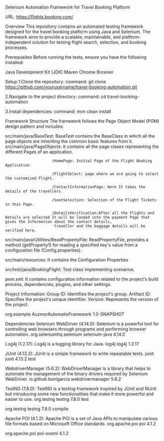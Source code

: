 Selenium Automation Framework for 
    Travel Booking Platform
    
URL: https://flights.booking.com/

Overview
This repository contains an automated testing framework designed for the travel booking platform using Java and Selenium. The framework aims to provide a scalable,
maintainable, and platform-independent solution for testing flight search, selection, and booking processes.

Prerequisites
Before running the tests, ensure you have the following installed:

Java Development Kit (JDK)
Maven
Chrome Browser

Setup
1.Clone the repository:
command: git clone https://github.com/yourusername/travel-booking-automation.git

2.Navigate to the project directory:
command: cd travel-booking-automation

3.Install dependencies:
command: mvn clean install

Framework Structure
The framework follows the Page Object Model (POM) design pattern and includes:

src/main/java/BaseTest: BaseTest contains the BaseClass in which all the page objects are inheriting the common basic features from it.
src/main/java/PageObjects: It contains all the page clases representing the different Pages of an application.

                         /HomePage: Initial Page of the Flight Booking Application
                         
                         /FlightSelect: page where we are going to select the customized Flight.
                         
                         /ContactInformationPage: Here It takes the details of the travellers.
                         
                         /SeatSelection: Selection of the Flight Tickets in this Page.
                         
                         /DetailsVerification:After all the Flights and Details are selected It will be landed into the payment Page that gives the Information about the contact details,
                          traveller and the baggage details will be verified here.
                          
src/main/java/Utilities/ReadPropertyFile: ReadPropertyFile, provides a method (getProperty1) for reading a specified key's value from a configuration file (Config.properties).

src/main/resources: It contains the Configuration Properties

src/test/java/BookingFlight: Test class implementing scenarios.

pom.xml: It contains configuration information related to the project's build process, dependencies, plugins, and other settings. 

Project Information:
Group ID: Identifies the project's group.
Artifact ID: Specifies the project's unique identifier.
Version: Represents the version of the project.

<groupId>org.example</groupId>
    <artifactId>AuzmorAutomatioFramework</artifactId>
    <version>1.0-SNAPSHOT</version>

Dependencies
Selenium WebDriver (4.14.0):
Selenium is a powerful tool for controlling web browsers through programs and performing browser automation.
<dependency>
    <groupId>org.seleniumhq.selenium</groupId>
    <artifactId>selenium-java</artifactId>
    <version>4.14.0</version>
</dependency>


Log4j (1.2.17):
Log4j is a logging library for Java.
<dependency>
    <groupId>log4j</groupId>
    <artifactId>log4j</artifactId>
    <version>1.2.17</version>
</dependency>


JUnit (4.13.2):
JUnit is a simple framework to write repeatable tests.
<dependency>
    <groupId>junit</groupId>
    <artifactId>junit</artifactId>
    <version>4.13.2</version>
    <scope>test</scope>
</dependency>


WebdriverManager (5.6.2):
WebDriverManager is a library that helps to automate the management of the binary drivers required by Selenium WebDriver.
<dependency>
    <groupId>io.github.bonigarcia</groupId>
    <artifactId>webdrivermanager</artifactId>
    <version>5.6.2</version>
</dependency>


TestNG (7.8.0):
TestNG is a testing framework inspired by JUnit and NUnit but introducing some new functionalities that make it more powerful and easier to use.
<dependency>
    <groupId>org.testng</groupId>
    <artifactId>testng</artifactId>
    <version>7.8.0</version>
    <scope>test</scope>
</dependency>

<dependency>
    <groupId>org.testng</groupId>
    <artifactId>testng</artifactId>
    <version>7.8.0</version>
    <scope>compile</scope>
</dependency>


Apache POI (4.1.2):
Apache POI is a set of Java APIs to manipulate various file formats based on Microsoft Office standards.
<dependency>
    <groupId>org.apache.poi</groupId>
    <artifactId>poi</artifactId>
    <version>4.1.2</version>
</dependency>

<dependency>
    <groupId>org.apache.poi</groupId>
    <artifactId>poi-ooxml</artifactId>
    <version>4.1.2</version>
</dependency>









